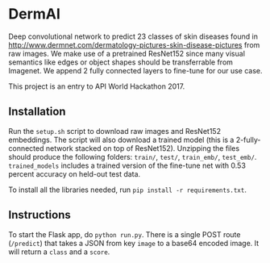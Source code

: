 # DermAI

Deep convolutional network to predict 23 classes of skin diseases found in http://www.dermnet.com/dermatology-pictures-skin-disease-pictures from raw images. We make use of a pretrained ResNet152 since many visual semantics like edges or object shapes should be transferrable from Imagenet. We append 2 fully connected layers to fine-tune for our use case.

This project is an entry to API World Hackathon 2017.

## Installation

Run the `setup.sh` script to download raw images and ResNet152 embeddings. The script will also download a trained model (this is a 2-fully-connected network stacked on top of ResNet152). Unzipping the files should produce the following folders: `train/`, `test/`, `train_emb/`, `test_emb/`. `trained_models` includes a trained version of the fine-tune net with 0.53 percent accuracy on held-out test data.

To install all the libraries needed, run `pip install -r requirements.txt`.

## Instructions

To start the Flask app, do `python run.py`. There is a single POST route (`/predict`) that takes a JSON from key `image` to a base64 encoded image. It will return a `class` and a `score`. 
